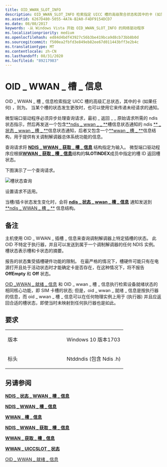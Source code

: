 ```yaml
---
title: OID_WWAN_SLOT_INFO
description: OID_WWAN_SLOT_INFO 检索指定 UICC 槽的高级聚合状态和其中的卡 (如果任何) ，则为。 当某个槽的状态发生更改时，也可以使用它来传递未经请求的通知。
ms.assetid: 6267D480-5055-4A7A-B2A0-F4DF9154DCD7
ms.date: 08/08/2017
keywords: -从 Windows Vista 开始 OID_WWAN_SLOT_INFO 的网络驱动程序
ms.localizationpriority: medium
ms.openlocfilehash: ed84d4bdf43927c56b3be419bca9d8cb73bb8b0d
ms.sourcegitcommit: f500ea2fbfd3e849eb82ee67d011443bff3e2b4c
ms.translationtype: MT
ms.contentlocale: zh-CN
ms.lasthandoff: 08/31/2020
ms.locfileid: "89217983"
---
```

# <a name="oid_wwan_slot_info"></a>OID \_ WWAN \_ 槽 \_ 信息


OID \_ WWAN \_ 槽 \_ 信息检索指定 UICC 槽的高级汇总状态，其中的卡 (如果任何) ，则为。 当某个槽的状态发生更改时，也可以使用它来传递未经请求的通知。

微型端口驱动程序必须异步处理查询请求，最初 \_ 返回 \_ \_ 原始请求所需的 ndis 状态指示，然后再发送一个包含[**ndis \_ wwan \_ \_ **](/windows-hardware/drivers/ddi/ndiswwan/ns-ndiswwan-_ndis_wwan_slot_info)槽信息状态通知的 ndis [** \_ 状态 \_ wwan \_ 槽 \_ **](./ndis-status-wwan-slot-info-status.md)信息状态通知，后者又包含一个[**wwan \_ 槽 \_ **](/windows-hardware/drivers/ddi/wwan/ns-wwan-_wwan_slot_info)信息结构，用于提供有关调制解调器总体系统功能的信息。

查询请求将 [**NDIS \_ WWAN \_ 获取 \_ 槽 \_ 信息**](/windows-hardware/drivers/ddi/ndiswwan/ns-ndiswwan-_ndis_wwan_get_slot_info) 结构指定为输入。 微型端口驱动程序应根据[**WWAN \_ 获取 \_ 槽 \_ 信息**](/windows-hardware/drivers/ddi/wwan/ns-wwan-_wwan_get_slot_info)结构的**SLOTINDEX**成员中指定的槽 ID 返回槽状态。

下图演示了一个查询请求。

![槽状态查询](images/multi-SIM_9_slotStatusQuery.png)

设置请求不适用。

当槽/插卡状态发生变化时，会将 [**ndis \_ 状态 \_ wwan \_ 槽 \_ 信息**](./ndis-status-wwan-slot-info-status.md) 通知发送到 [**ndis \_ WWAN \_ 槽 \_ **](/windows-hardware/drivers/ddi/ndiswwan/ns-ndiswwan-_ndis_wwan_slot_info) 信息结构。

<a name="remarks"></a>备注
-------

主机使用 OID \_ WWAN \_ 插槽 \_ 信息来查询调制解调器上特定插槽的状态。 此 OID 不特定于执行器，并且可以发送到属于一个调制解调器的任何 NDIS 实例。 槽状态表示槽和卡状态的摘要。

报告的状态集受插槽硬件功能的限制。 在最严格的情况下，槽硬件可能只有在电源打开且处于活动状态时才能确定卡是否存在，在这种情况下，将不报告 **OffEmpty** 和 **Off** 状态。

[OID \_WWAN \_ 就绪 \_ 信息](oid-wwan-ready-info.md) 和 OID \_ wwan \_ 槽 \_ 信息执行检索设备就绪状态的相同核心功能，即 SIM 卡槽的状态; 但是，oid \_ wwan \_ 就绪 \_ 信息是按执行器的信息，而 oid \_ wwan \_ 槽 \_ 信息可以在任何物理实例上用于 (执行器) 并且应返回合适的槽状态，即使当时未映射到任何执行器也是如此。

<a name="requirements"></a>要求
------------

<table>
<colgroup>
<col width="50%" />
<col width="50%" />
</colgroup>
<tbody>
<tr class="odd">
<td><p>版本</p></td>
<td><p>Windows 10 版本1703</p></td>
</tr>
<tr class="even">
<td><p>标头</p></td>
<td>Ntddndis (包含 Ndis .h) </td>
</tr>
</tbody>
</table>

## <a name="see-also"></a>另请参阅


[**NDIS \_ 状态 \_ WWAN \_ 槽 \_ 信息**](./ndis-status-wwan-slot-info-status.md)

[**NDIS \_ WWAN \_ 槽 \_ 信息**](/windows-hardware/drivers/ddi/ndiswwan/ns-ndiswwan-_ndis_wwan_slot_info)

[**WWAN \_ 槽 \_ 信息**](/windows-hardware/drivers/ddi/wwan/ns-wwan-_wwan_slot_info)

[**NDIS \_ WWAN \_ 获取 \_ 槽 \_ 信息**](/windows-hardware/drivers/ddi/ndiswwan/ns-ndiswwan-_ndis_wwan_get_slot_info)

[**WWAN \_ 获取 \_ 槽 \_ 信息**](/windows-hardware/drivers/ddi/wwan/ns-wwan-_wwan_get_slot_info)

[**WWAN \_ UICCSLOT \_ 状态**](/windows-hardware/drivers/ddi/wwan/ne-wwan-_wwan_uiccslot_state)

[OID \_ WWAN \_ 就绪 \_ 信息](oid-wwan-ready-info.md)

 

